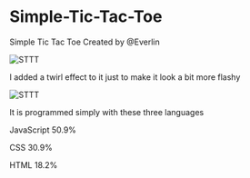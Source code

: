# Simple-Tic-Tac-Toe
Simple Tic Tac Toe 
Created by @Everlin

![STTT](https://user-images.githubusercontent.com/119197050/233876072-fba448c2-6449-43b1-ba6e-a5b6b46ebb83.png)

I added a twirl effect to it just to make it look a bit more flashy

![STTT](https://user-images.githubusercontent.com/119197050/233877457-b070ef02-f28f-4695-aa4a-46b753e445e5.gif)

It is programmed simply with these three languages 

JavaScript 50.9%

CSS 30.9%

HTML 18.2%
